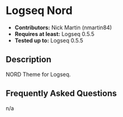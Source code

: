 # Logseq Nord

- **Contributors:** Nick Martin (nmartin84)
- **Requires at least:** Logseq 0.5.5
- **Tested up to:** Logseq 0.5.5

## Description

NORD Theme for Logseq. 

## Frequently Asked Questions

n/a

